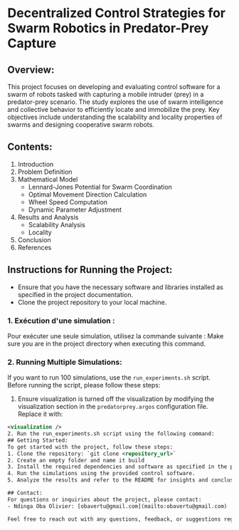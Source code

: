 # Decentralized Control Strategies for Swarm Robotics in Predator-Prey Capture

## Overview:
This project focuses on developing and evaluating control software for a swarm of robots tasked with capturing a mobile intruder (prey) in a predator-prey scenario. The study explores the use of swarm intelligence and collective behavior to efficiently locate and immobilize the prey. Key objectives include understanding the scalability and locality properties of swarms and designing cooperative swarm robots.

## Contents:
1. Introduction
2. Problem Definition
3. Mathematical Model
   - Lennard-Jones Potential for Swarm Coordination
   - Optimal Movement Direction Calculation
   - Wheel Speed Computation
   - Dynamic Parameter Adjustment
4. Results and Analysis
   - Scalability Analysis
   - Locality
5. Conclusion
6. References

## Instructions for Running the Project:
- Ensure that you have the necessary software and libraries installed as specified in the project documentation.
- Clone the project repository to your local machine.
### 1. Exécution d'une simulation :
Pour exécuter une seule simulation, utilisez la commande suivante :
Make sure you are in the project directory when executing this command.

### 2. Running Multiple Simulations:
If you want to run 100 simulations, use the `run_experiments.sh` script. Before running the script, please follow these steps:
1. Ensure visualization is turned off the visualization by modifying the visualization section in the `predatorprey.argos` configuration file. Replace it with:
```xml
<visualization />
2. Run the run_experiments.sh script using the following command:
## Getting Started:
To get started with the project, follow these steps:
1. Clone the repository: `git clone <repository_url>`
2. Create an empty folder and name it build
3. Install the required dependencies and software as specified in the project documentation.
4. Run the simulations using the provided control software.
5. Analyze the results and refer to the README for insights and conclusions drawn from the experiments.

## Contact:
For questions or inquiries about the project, please contact:
- Ndinga Oba Olivier: [obavertu@gmail.com](mailto:obavertu@gmail.com) 

Feel free to reach out with any questions, feedback, or suggestions regarding the project. Thank you for your interest!
